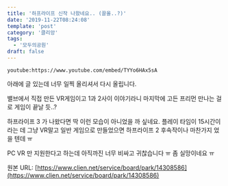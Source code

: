 ```yaml
---
title: '하프라이프 신작 나왔네요.. (끌올..?)'
date: '2019-11-22T08:24:08'
template: 'post'
category: '클리앙'
tags: 
  - '모두의공원'
draft: false
---
```


`youtube:https://www.youtube.com/embed/TYYo6HAx5sA`

아래에 글 있는데 너무 일찍 올리셔서 다시 올립니다.

밸브에서 직접 만든 VR게임이고 1과 2사이 이야기라니 마지막에 고든 프리먼 만나는 걸로 게임이 끝날 듯..?

하프라이프 3 가 나왔다면 딱 이런 모습이 아니었을 까 싶네요. 플레이 타임이 15시간이라는 데 그냥 VR말고 일반 게임으로 만들었으면 하프라이프 2 후속작이나 마찬가지 었을 텐데 ㅠ

PC VR 만 지원한다고 하는데 아직까진 너무 비싸고 귀찮습니다 ㅠ 좀 실망이네요 ㅠ

원본 URL: [https://www.clien.net/service/board/park/14308586](https://www.clien.net/service/board/park/14308586)